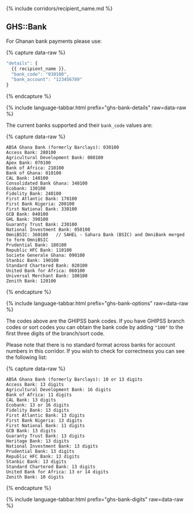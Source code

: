 {% include corridors/recipient_name.md %}

## GHS::Bank

For Ghanan bank payments please use:

{% capture data-raw %}
```javascript
"details": {
  {{ recipient_name }},
  "bank_code": "030100",
  "bank_account": "123456789"
}
```
{% endcapture %}

{% include language-tabbar.html prefix="ghs-bank-details" raw=data-raw %}

The current banks supported and their `bank_code` values are:

{% capture data-raw %}
```
ABSA Ghana Bank (formerly Barclays): 030100
Access Bank: 280100
Agricultural Development Bank: 080100
Apex Bank: 070100
Bank of Africa: 210100
Bank of Ghana: 010100
CAL Bank: 140100
Consolidated Bank Ghana: 340100
Ecobank: 130100
Fidelity Bank: 240100
First Atlantic Bank: 170100
First Bank Nigeria: 200100
First National Bank: 330100
GCB Bank: 040100
GHL Bank: 390100
Guaranty Trust Bank: 230100
National Investment Bank: 050100
OmniBSIC: 360100   // SAHEL - Sahara Bank (BSIC) and OmniBank merged to form OmniBSIC
Prudential Bank: 180100
Republic HFC Bank: 110100
Societe Generale Ghana: 090100
Stanbic Bank: 190100
Standard Chartered Bank: 020100
United Bank for Africa: 060100
Universal Merchant Bank: 100100
Zenith Bank: 120100
```
{% endcapture %}

{% include language-tabbar.html prefix="ghs-bank-options" raw=data-raw %}

The codes above are the GHIPSS bank codes. If you have GHIPSS branch codes or sort codes you can obtain the bank code by adding `"100"` to the first three digits of the branch/sort code.

Please note that there is no standard format across banks for account numbers in this corridor. If you wish to check for correctness you can see the following list:

{% capture data-raw %}
```
ABSA Ghana Bank (formerly Barclays): 10 or 13 digits
Access Bank: 13 digits
Agricultural Development Bank: 16 digits
Bank of Africa: 11 digits
CAL Bank: 13 digits
Ecobank: 13 or 16 digits
Fidelity Bank: 13 digits
First Atlantic Bank: 13 digits
First Bank Nigeria: 13 digits
First National Bank: 11 digits
GCB Bank: 13 digits
Guaranty Trust Bank: 13 digits
Heritage Bank: 13 digits
National Investment Bank: 13 digits
Prudential Bank: 13 digits
Republic HFC Bank: 13 digits
Stanbic Bank: 13 digits
Standard Chartered Bank: 13 digits
United Bank for Africa: 13 or 14 digits
Zenith Bank: 10 digits
```
{% endcapture %}

{% include language-tabbar.html prefix="ghs-bank-digits" raw=data-raw %}
